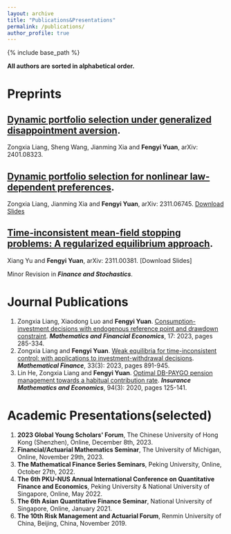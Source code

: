 ```yaml
---
layout: archive
title: "Publications&Presentations"
permalink: /publications/
author_profile: true
---
```


{% include base_path %}

**All authors are sorted in alphabetical order.**

Preprints
======

## [Dynamic portfolio selection under generalized disappointment aversion](https://arxiv.org/abs/2401.08323).

Zongxia Liang, Sheng Wang, Jianming Xia and **Fengyi Yuan**, arXiv: 2401.08323.

## [Dynamic portfolio selection for nonlinear law-dependent preferences](https://arxiv.org/abs/2311.06745).

Zongxia Liang, Jianming Xia and **Fengyi Yuan**, arXiv: 2311.06745.
[Download Slides](../assets/Nonlinear_slides.pdf)

## [Time-inconsistent mean-field stopping problems: A regularized equilibrium approach](https://arxiv.org/abs/2311.00381).

Xiang Yu and **Fengyi Yuan**, arXiv: 2311.00381. [Download Slides]

Minor Revision in ***Finance and Stochastics***.


Journal Publications 
======

1. Zongxia Liang, Xiaodong Luo and **Fengyi Yuan**. [Consumption-investment decisions with endogenous reference point and drawdown constraint](https://link.springer.com/article/10.1007/s11579-023-00335-x). ***Mathematics and Financial Economics***, 17: 2023, pages 285-334.
1. Zongxia Liang and **Fengyi Yuan**. [Weak equilibria for time-inconsistent control: with applications to investment-withdrawal decisions](https://onlinelibrary.wiley.com/doi/abs/10.1111/mafi.12391). ***Mathematical Finance***, 33(3): 2023, pages 891-945.
1.  Lin He, Zongxia Liang and **Fengyi Yuan**. [Optimal DB-PAYGO pension management towards a habitual contribution rate](https://www.sciencedirect.com/science/article/abs/pii/S0167668720301050). ***Insurance Mathematics and Economics***, 94(3): 2020, pages 125-141.


Academic Presentations(selected)
======

1. **2023 Global Young Scholars' Forum**, The Chinese University of Hong Kong (Shenzhen), Online, December 8th, 2023.
1. **Financial/Actuarial Mathematics Seminar**, The University of Michigan, Online,  November 29th, 2023.
1. **The Mathematical Finance Series Seminars**, Peking University, Online, October 27th, 2022.
1. **The 6th PKU-NUS Annual International Conference on Quantitative Finance and Economics**, Peking University & National University of Singapore, Online, May 2022.
1. **The 6th Asian Quantitative Finance Seminar**, National University of Singapore, Online, January 2021.
1. **The 10th Risk Management and Actuarial Forum**, Renmin University of China, Beijing, China, November 2019.
